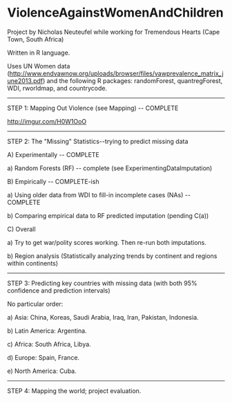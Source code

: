 ViolenceAgainstWomenAndChildren
===============================
Project by Nicholas Neuteufel while working for Tremendous Hearts (Cape Town, South Africa)


Written in R language. 

Uses UN Women data (http://www.endvawnow.org/uploads/browser/files/vawprevalence_matrix_june2013.pdf) and the following R packages: randomForest, quantregForest, WDI, rworldmap, and countrycode.

*****

STEP 1: Mapping Out Violence (see Mapping) -- COMPLETE 

http://imgur.com/H0W1OoO

*****


STEP 2: The "Missing" Statistics--trying to predict missing data

A) Experimentally -- COMPLETE 

a) Random Forests (RF) -- complete (see ExperimentingDataImputation)


B) Empirically -- COMPLETE-ish

a) Using older data from WDI to fill-in incomplete cases (NAs) -- COMPLETE

b) Comparing empirical data to RF predicted imputation (pending C(a))


C) Overall

a) Try to get war/polity scores working. Then re-run both imputations.

b) Region analysis (Statistically analyzing trends by continent and regions within continents)

*****

STEP 3: Predicting key countries with missing data (with both 95% confidence and prediction intervals)

No particular order:

a) Asia: China, Koreas, Saudi Arabia, Iraq, Iran, Pakistan, Indonesia.

b) Latin America: Argentina.

c) Africa: South Africa, Libya.

d) Europe: Spain, France.

e) North America: Cuba.

*****

STEP 4: Mapping the world; project evaluation.
